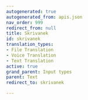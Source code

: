 ```yaml
---
autogenerated: true
autogenerated_from: apis.json
nav_order: 999
redirect_from: null
title: Skrivanek
id: skrivanek
translation_types:
- File Translation
- Voice Translation
- Text Translation
active: true
grand_parent: Input types
parent: Text
redirect_to: skrivanek

---
```


